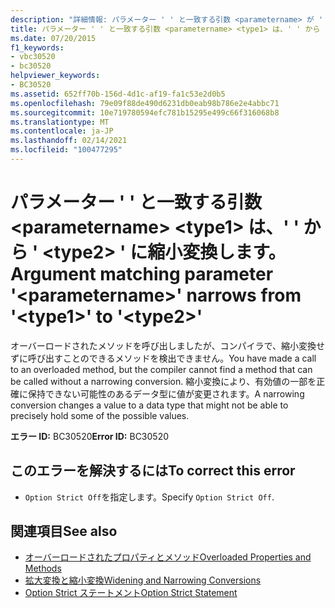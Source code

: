 ```yaml
---
description: "詳細情報: パラメーター ' ' と一致する引数 <parametername> が ' <type1> ' から ' <type2> ' に縮小変換します。"
title: パラメーター ' ' と一致する引数 <parametername> <type1> は、' ' から ' <type2> ' に縮小変換します。
ms.date: 07/20/2015
f1_keywords:
- vbc30520
- bc30520
helpviewer_keywords:
- BC30520
ms.assetid: 652ff70b-156d-4d1c-af19-fa1c53e2d0b5
ms.openlocfilehash: 79e09f88de490d6231db0eab98b786e2e4abbc71
ms.sourcegitcommit: 10e719780594efc781b15295e499c66f316068b8
ms.translationtype: MT
ms.contentlocale: ja-JP
ms.lasthandoff: 02/14/2021
ms.locfileid: "100477295"
---
```

# <a name="argument-matching-parameter-parametername-narrows-from-type1-to-type2"></a><span data-ttu-id="733b2-103">パラメーター ' ' と一致する引数 \<parametername> \<type1> は、' ' から ' \<type2> ' に縮小変換します。</span><span class="sxs-lookup"><span data-stu-id="733b2-103">Argument matching parameter '\<parametername>' narrows from '\<type1>' to '\<type2>'</span></span>

<span data-ttu-id="733b2-104">オーバーロードされたメソッドを呼び出しましたが、コンパイラで、縮小変換せずに呼び出すことのできるメソッドを検出できません。</span><span class="sxs-lookup"><span data-stu-id="733b2-104">You have made a call to an overloaded method, but the compiler cannot find a method that can be called without a narrowing conversion.</span></span> <span data-ttu-id="733b2-105">縮小変換により、有効値の一部を正確に保持できない可能性のあるデータ型に値が変更されます。</span><span class="sxs-lookup"><span data-stu-id="733b2-105">A narrowing conversion changes a value to a data type that might not be able to precisely hold some of the possible values.</span></span>  
  
 <span data-ttu-id="733b2-106">**エラー ID:** BC30520</span><span class="sxs-lookup"><span data-stu-id="733b2-106">**Error ID:** BC30520</span></span>  
  
## <a name="to-correct-this-error"></a><span data-ttu-id="733b2-107">このエラーを解決するには</span><span class="sxs-lookup"><span data-stu-id="733b2-107">To correct this error</span></span>  
  
- <span data-ttu-id="733b2-108">`Option Strict Off`を指定します。</span><span class="sxs-lookup"><span data-stu-id="733b2-108">Specify `Option Strict Off`.</span></span>  
  
## <a name="see-also"></a><span data-ttu-id="733b2-109">関連項目</span><span class="sxs-lookup"><span data-stu-id="733b2-109">See also</span></span>

- [<span data-ttu-id="733b2-110">オーバーロードされたプロパティとメソッド</span><span class="sxs-lookup"><span data-stu-id="733b2-110">Overloaded Properties and Methods</span></span>](../programming-guide/language-features/objects-and-classes/overloaded-properties-and-methods.md)
- [<span data-ttu-id="733b2-111">拡大変換と縮小変換</span><span class="sxs-lookup"><span data-stu-id="733b2-111">Widening and Narrowing Conversions</span></span>](../programming-guide/language-features/data-types/widening-and-narrowing-conversions.md)
- [<span data-ttu-id="733b2-112">Option Strict ステートメント</span><span class="sxs-lookup"><span data-stu-id="733b2-112">Option Strict Statement</span></span>](../language-reference/statements/option-strict-statement.md)
